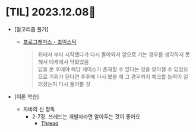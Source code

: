 # [TIL] 2023.12.08📒

* [알고리즘 풀기]
  * [프로그래머스 - 조이스틱](https://github.com/elephant97/PROGRAMMERS/blob/main/Java/Level%202/%EC%A1%B0%EC%9D%B4%EC%8A%A4%ED%8B%B1.java)
    > 뒤에서 부터 시작했다가 다시 돌아와서 앞으로 가는 경우를 생각하지 못해서 테케에서 막혔었음   
    > 답을 본 후에야 해당 케이스가 존재할 수 있다는 것을 알아챌 수 있었으므로 기회가 된다면 추후에 다시 봤을 때 그 경우까지 체크할 능력이 길러졌는지 다시 풀어볼 것

* [이론 학습]
  * 자바의 신 정독
    * 2-7장. 쓰레드는 개발자라면 알아두는 것이 좋아요
      * [Thread](../JavaStudy/Thread.md)
